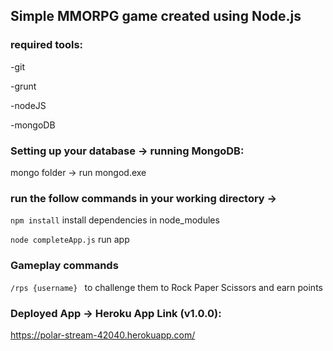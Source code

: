 ## Simple MMORPG game created using Node.js

### required tools:

-git

-grunt

-nodeJS

-mongoDB


### Setting up your database -> running MongoDB:

mongo folder -> run mongod.exe


### run the follow commands in your working directory -> 
``` npm install ``` install dependencies in node_modules

``` node completeApp.js ``` run app



### Gameplay commands 
```/rps {username} ``` to challenge them to Rock Paper Scissors and earn points


### Deployed App -> Heroku App Link (v1.0.0):

https://polar-stream-42040.herokuapp.com/
